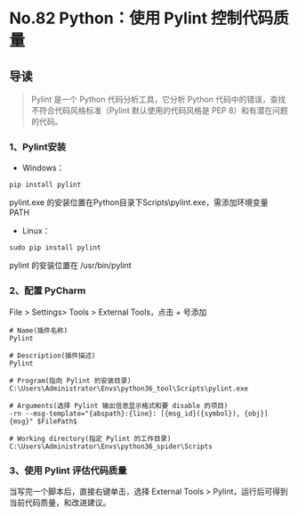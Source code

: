 # No.82 Python：使用 Pylint 控制代码质量

## 导读

> Pylint 是一个 Python 代码分析工具，它分析 Python 代码中的错误，查找不符合代码风格标准（Pylint 默认使用的代码风格是 PEP 8）和有潜在问题的代码。

### 1、Pylint安装

- Windows：

```shell
pip install pylint
```

pylint.exe 的安装位置在Python目录下Scripts\pylint.exe，需添加环境变量 PATH

- Linux：

```shell
sudo pip install pylint
```

pylint 的安装位置在 /usr/bin/pylint

### 2、配置 PyCharm

File > Settings> Tools > External Tools，点击 + 号添加

```shell
# Name(插件名称)
Pylint

# Description(插件描述)
Pylint

# Program(指向 Pylint 的安装目录)
C:\Users\Administrator\Envs\python36_tool\Scripts\pylint.exe

# Arguments(选择 Pylint 输出信息显示格式和要 disable 的项目)
-rn --msg-template="{abspath}:{line}: [{msg_id}({symbol}), {obj}] {msg}" $FilePath$

# Working directory(指定 Pylint 的工作目录)
C:\Users\Administrator\Envs\python36_spider\Scripts
```

### 3、使用 Pylint 评估代码质量

当写完一个脚本后，直接右键单击，选择 External Tools > Pylint，运行后可得到当前代码质量，和改进建议。
